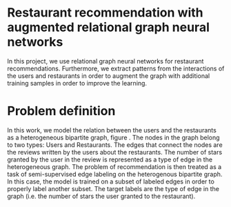 # Restaurant recommendation with augmented relational graph neural networks

In this project, we use relational graph neural networks for restaurant recommendations. Furthermore, we extract patterns from the interactions of the users and restaurants in order to augment the graph with additional training samples in order to improve the learning.

# Problem definition
In this work, we model the relation between the users and the restaurants as a heterogeneous bipartite graph, figure . The nodes in the graph belong to two types: Users and Restaurants. The edges that connect the nodes are the reviews written by the users about the restaurants. The number of stars granted by the user in the review is represented as a type of edge in the heterogeneous graph. The problem of recommendation is then treated as a task of semi-supervised edge labeling on the heterogenous bipartite graph. In this case, the model is trained on a subset of labeled edges in order to properly label another subset. The target labels are the type of edge in the graph (i.e. the number of stars the user granted to the restaurant).
